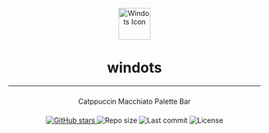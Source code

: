 <p align="center">
    <img src="https://img.icons8.com/fluency/96/windows-10.png" width="64" alt="Windots Icon" />
</p>

<h1 align="center">windots</h1>

<hr/>

<p align="center">
    <img src="https://github.com/catppuccin/catppuccin/blob/main/assets/palette/macchiato.png?raw=true" alt="Catppuccin Macchiato Palette Bar" width="400" height="16" style="border-radius: 8px; margin: 8px 0; display: inline-block;" />
</p>

<p align="center">
    <a href="https://github.com/swopnil7/windots/stargazers">
        <img alt="GitHub stars" src="https://img.shields.io/github/stars/swopnil7/windots?style=for-the-badge&logo=github&logoColor=white"/>
    </a>
    <img alt="Repo size" src="https://img.shields.io/github/repo-size/swopnil7/windots?style=for-the-badge&logo=databricks&logoColor=white"/>
    <img alt="Last commit" src="https://img.shields.io/github/last-commit/swopnil7/windots?style=for-the-badge&logo=git&logoColor=white"/>
    <img alt="License" src="https://img.shields.io/github/license/swopnil7/windots?style=for-the-badge&logo=open-source-initiative&logoColor=white"/>
</p>
